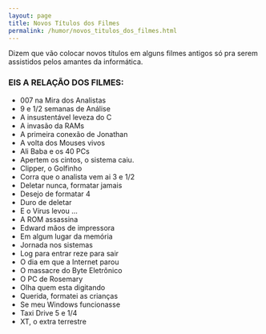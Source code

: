```yaml
---
layout: page
title: Novos Títulos dos Filmes
permalink: /humor/novos_titulos_dos_filmes.html
---
```


Dizem que vão colocar novos títulos em alguns filmes antigos só pra serem assistidos pelos amantes da informática.

### EIS A RELAÇÃO DOS FILMES:

* 007 na Mira dos Analistas
* 9 e 1/2 semanas de Análise
* A insustentável leveza do C
* A invasão da RAMs
* A primeira conexão de Jonathan
* A volta dos Mouses vivos
* Ali Baba e os 40 PCs
* Apertem os cintos, o sistema caiu.
* Clipper, o Golfinho
* Corra que o analista vem ai 3 e 1/2
* Deletar nunca, formatar jamais
* Desejo de formatar 4
* Duro de deletar
* E o Vírus levou ...
* A ROM assassina
* Edward mãos de impressora
* Em algum lugar da memória
* Jornada nos sistemas
* Log para entrar reze para sair
* O dia em que a Internet parou
* O massacre do Byte Eletrônico
* O PC de Rosemary
* Olha quem esta digitando
* Querida, formatei as crianças
* Se meu Windows funcionasse
* Taxi Drive 5 e 1/4
* XT, o extra terrestre